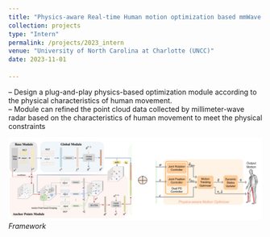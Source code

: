 ```yaml
---
title: "Physics-aware Real-time Human motion optimization based mmWave Radar device [more]"
collection: projects
type: "Intern"
permalink: /projects/2023_intern
venue: "University of North Carolina at Charlotte (UNCC)"
date: 2023-11-01

---
```


– Design a plug-and-play physics-based optimization module according to the physical characteristics of human movement.\
– Module can refined the point cloud data collected by millimeter-wave radar based on the characteristics of human movement to meet the physical constraints

![physics-aware](../images/optim.png)\
*Framework*

